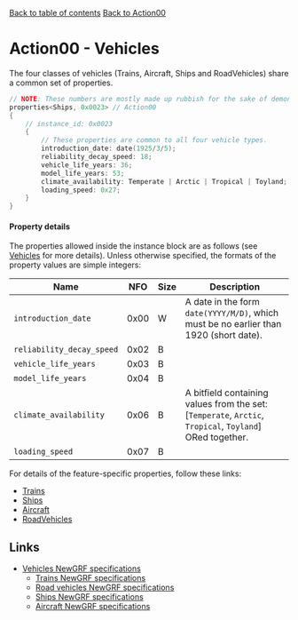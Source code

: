 [Back to table of contents](../index.md)
[Back to Action00](../actions/action00.md)

# Action00 - Vehicles

The four classes of vehicles (Trains, Aircraft, Ships and RoadVehicles) share a common set of properties.

```c++
// NOTE: These numbers are mostly made up rubbish for the sake of demonstrating the format of each property.
properties<Ships, 0x0023> // Action00
{
    // instance_id: 0x0023
    {
        // These properties are common to all four vehicle types.
        introduction_date: date(1925/3/5);
        reliability_decay_speed: 18;
        vehicle_life_years: 36;
        model_life_years: 53;
        climate_availability: Temperate | Arctic | Tropical | Toyland;
        loading_speed: 0x27;
    }
}
```

#### Property details

The properties allowed inside the instance block are as follows (see [Vehicles](https://newgrf-specs.tt-wiki.net/wiki/Action0/Vehicles) for more details). Unless otherwise specified, the formats of the property values are simple integers:

| Name | NFO | Size | Description |
|-|-|-|-|
| `introduction_date`       | 0x00 | W | A date in the form `date(YYYY/M/D)`, which must be no earlier than 1920 (short date). |
| `reliability_decay_speed` | 0x02 | B |  |
| `vehicle_life_years`      | 0x03 | B |  |
| `model_life_years`        | 0x04 | B |  |
| `climate_availability`    | 0x06 | B | A bitfield containing values from the set: [`Temperate`, `Arctic`, `Tropical`, `Toyland`] ORed together. |
| `loading_speed`           | 0x07 | B |  |

For details of the feature-specific properties, follow these links:

- [Trains](../features/action00_trains.md)          
- [Ships](../features/action00_ships.md)           
- [Aircraft](../features/action00_aircraft.md)        
- [RoadVehicles](../features/action00_road_vehicles.md)   

## Links

- [Vehicles NewGRF specifications](https://newgrf-specs.tt-wiki.net/wiki/Action0/Vehicles)  
  - [Trains NewGRF specifications](https://newgrf-specs.tt-wiki.net/wiki/Action0/Vehicles/Trains)          
  - [Road vehicles NewGRF specifications](https://newgrf-specs.tt-wiki.net/wiki/Action0/Vehicles/RoadVehicles)      
  - [Ships NewGRF specifications](https://newgrf-specs.tt-wiki.net/wiki/Action0/Vehicles/Ships)           
  - [Aircraft NewGRF specifications](https://newgrf-specs.tt-wiki.net/wiki/Action0/Vehicles/Planes)        
